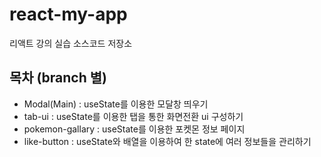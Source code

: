 # react-my-app
리액트 강의 실습 소스코드 저장소

## 목차 (branch 별)
- Modal(Main) : useState를 이용한 모달창 띄우기
- tab-ui : useState를 이용한 탭을 통한 화면전환 ui 구성하기
- pokemon-gallary : useState를 이용한 포켓몬 정보 페이지
- like-button : useState와 배열을 이용하여 한 state에 여러 정보들을 관리하기

